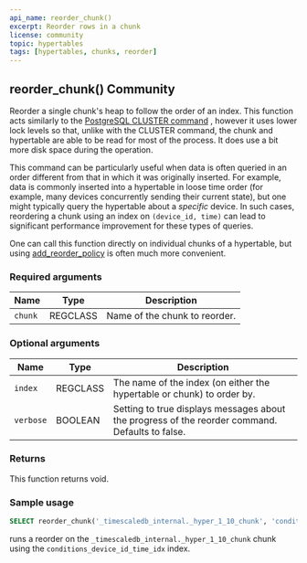 ```yaml
---
api_name: reorder_chunk()
excerpt: Reorder rows in a chunk
license: community
topic: hypertables
tags: [hypertables, chunks, reorder]
---
```


## reorder_chunk() <tag type="community">Community</tag>

Reorder a single chunk's heap to follow the order of an index. This function
acts similarly to the [PostgreSQL CLUSTER command][postgres-cluster] , however
it uses lower lock levels so that, unlike with the CLUSTER command,  the chunk
and hypertable are able to be read for most of the process. It does use a bit
more disk space during the operation.

This command can be particularly useful when data is often queried in an order
different from that in which it was originally inserted. For example, data is
commonly inserted into a hypertable in loose time order (for example, many devices
concurrently sending their current state), but one might typically query the
hypertable about a _specific_ device. In such cases, reordering a chunk using an
index on `(device_id, time)` can lead to significant performance improvement for
these types of queries.

One can call this function directly on individual chunks of a hypertable, but
using [add_reorder_policy](/hypertable/add_reorder_policy/) is often much more convenient.

### Required arguments

|Name|Type|Description|
|---|---|---|
| `chunk` | REGCLASS | Name of the chunk to reorder. |

### Optional arguments

|Name|Type|Description|
|---|---|---|
| `index` | REGCLASS | The name of the index (on either the hypertable or chunk) to order by.|
| `verbose` | BOOLEAN | Setting to true displays messages about the progress of the reorder command. Defaults to false.|

### Returns

This function returns void.


### Sample usage

```sql
SELECT reorder_chunk('_timescaledb_internal._hyper_1_10_chunk', 'conditions_device_id_time_idx');
```

runs a reorder on the `_timescaledb_internal._hyper_1_10_chunk` chunk using the `conditions_device_id_time_idx` index.

[postgres-cluster]: https://www.postgresql.org/docs/current/sql-cluster.html
